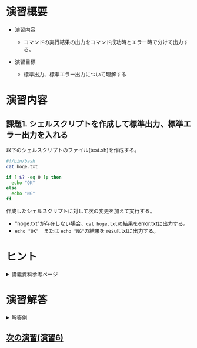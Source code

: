 # 演習概要
- 演習内容
  - コマンドの実行結果の出力をコマンド成功時とエラー時で分けて出力する。

- 演習目標
  - 標準出力、標準エラー出力について理解する

# 演習内容
## 課題1. シェルスクリプトを作成して標準出力、標準エラー出力を入れる
以下のシェルスクリプトのファイル(test.sh)を作成する。  

``` sh
#!/bin/bash
cat hoge.txt

if [ $? -eq 0 ]; then
  echo "OK"
else
  echo "NG"
fi
```

作成したシェルスクリプトに対して次の変更を加えて実行する。  
  - "hoge.txt"が存在しない場合、`cat hoge.txt`の結果をerror.txtに出力する。
  - `echo "OK"`　または `echo "NG"`の結果を result.txtに出力する。

# ヒント
<details><summary>講義資料参考ページ</summary><div>

- 標準入出力
  - p51~53、p86～87
</div></details>

# 演習解答  

<details><summary>解答例</summary><div>

## 課題1. シェルスクリプトを作成して標準出力、標準エラー出力を入れる 解答例  
シェルスクリプトファイル"test.sh"をエディタから作成し、下記の内容を書き込む。  

``` sh
#!/bin/bash
cat hoge.txt 2> error.txt

if [ $? -eq 0 ]; then
  echo "OK" > result.txt
else
  echo "NG" > result.txt
fi
```

<details><summary>課題1のシェルスクリプトの内容解説</summary><div>

- `2>　ファイル名`　…標準エラー出力。エラー情報をファイルに出力する。講義資料p51参照。
- `>　ファイル名`　…標準出力。コマンドの実行結果などをファイルに出力する。講義資料p51参照。
  
</div></details>

次のコマンドを実行して、hoge.txtを作成する。(またはエディタから作成しても良い)  

```
touch hoge.txt
```

test.shを実行する。  

```
bash test.sh
```

result.txtが作成され、"OK"が記載されていることを確認。  

次のコマンドを実行して、hoge.txtを削除する。  

```
rm hoge.txt
```

test.shを実行する。  

```
bash test.sh
```

error.txtが作成され、"cat: hoge.txt: No such file or directory"が記載されていることを確認。  
result.txtが作成され、"NG"が記載されていることを確認。  

</div></details>

## [次の演習(演習6)](./演習6.md)